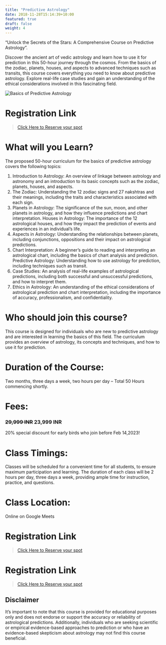 ```yaml
---
title: "Predictive Astrology"
date: 2018-11-28T15:14:39+10:00
featured: true
draft: false
weight: 4
---
```

“Unlock the Secrets of the Stars: A Comprehensive Course on Predictive Astrology”.

Discover the ancient art of vedic astrology and learn how to use it for prediction in this 50-hour journey through the cosmos. From the basics of the zodiac, planets, houses, and aspects to advanced techniques such as transits,  this course covers everything you need to know about predictive astrology. Explore real-life case studies and gain an understanding of the ethical considerations involved in this fascinating field. 

![Basics of Predictive Astrology](../../images/illustrations/basics-of-predictive-astrology.jpg)

# Registration Link
>[Click Here to Reserve your spot](https://wa.me/918919321064?text=I%20am%20interested%20in%20Predictive%20Astrology)


# What will you Learn?
The proposed 50-hour curriculum for the basics of predictive astrology covers the following topics:
1) Introduction to Astrology: An overview of linkage between astrology and astronomy  and an introduction to its basic concepts such as the zodiac, planets, houses, and aspects.
2) The Zodiac: Understanding the 12 zodiac signs and 27 nakshtras and their meanings, including the traits and characteristics associated with each sign.
3) Planets in Astrology: The significance of the sun, moon, and other planets in astrology, and how they influence predictions and chart interpretation.
Houses in Astrology: The importance of the 12 astrological houses, and how they impact the prediction of events and experiences in an individual’s life.
4) Aspects in Astrology: Understanding the relationships between planets, including conjunctions, oppositions  and their impact on astrological predictions.
5) Chart Interpretation: A beginner’s guide to reading and interpreting an astrological chart, including the basics of chart analysis and prediction.
Predictive Astrology: Understanding how to use astrology for prediction, including techniques such as transit. 
6) Case Studies: An analysis of real-life examples of astrological predictions, including both successful and unsuccessful predictions, and how to interpret them.
7) Ethics in Astrology: An understanding of the ethical considerations of astrological prediction and chart interpretation, including the importance of accuracy, professionalism, and confidentiality.



# Who should join this course?
This course is designed for individuals who are new to predictive astrology and are interested in learning the basics of this field. The curriculum provides an  overview of astrology, its concepts and techniques, and how to use it for prediction.

# Duration of the Course:
Two months, three days a week, two hours per day – Total 50 Hours commencing shortly.


# Fees:
### ~~29,999 INR~~ **23,999 INR** 
20% special discount for early birds who join before  Feb 14,2023!

# Class Timings:
Classes will be scheduled for a convenient time for all students, to ensure maximum participation and learning. The duration of each class will be 2 hours per day, three days a week, providing ample time for instruction, practice, and questions.  

# Class Location:
Online on Google Meets

# Registration Link
>[Click Here to Reserve your spot](https://wa.me/918919321064?text=I%20am%20interested%20in%20Predictive%20Astrology)

# Registration Link
>[Click Here to Reserve your spot](https://wa.me/918919321064?text=I%20am%20interested%20in%20Predictive%20Astrology)

## Disclaimer
It’s important to note that this course is provided for educational purposes only and does not endorse or support the accuracy or reliability of astrological predictions. Additionally, individuals who are seeking scientific or empirical evidence-based approaches to prediction or who have an evidence-based skepticism about astrology may not find this course beneficial.

